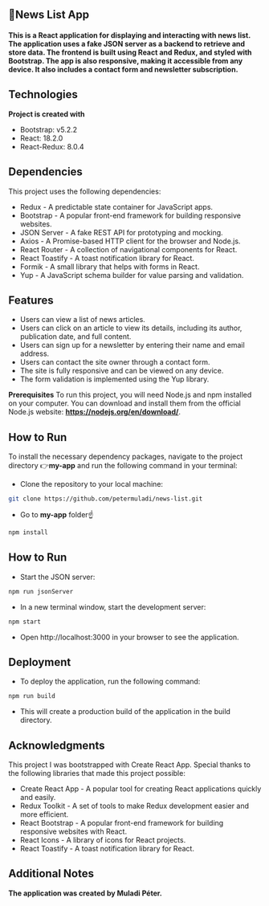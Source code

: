 ## 📢News List App

#### This is a React application for displaying and interacting with news list. The application uses a fake JSON server as a backend to retrieve and store data. The frontend is built using React and Redux, and styled with Bootstrap. The app is also responsive, making it accessible from any device. It also includes a contact form and newsletter subscription.

## Technologies

**Project is created with**

- Bootstrap: v5.2.2
- React: 18.2.0
- React-Redux: 8.0.4

## Dependencies

This project uses the following dependencies:

- Redux - A predictable state container for JavaScript apps.
- Bootstrap - A popular front-end framework for building responsive websites.
- JSON Server - A fake REST API for prototyping and mocking.
- Axios - A Promise-based HTTP client for the browser and Node.js.
- React Router - A collection of navigational components for React.
- React Toastify - A toast notification library for React.
- Formik - A small library that helps with forms in React.
- Yup - A JavaScript schema builder for value parsing and validation.

## Features

- Users can view a list of news articles.
- Users can click on an article to view its details, including its author, publication date, and full content.
- Users can sign up for a newsletter by entering their name and email address.
- Users can contact the site owner through a contact form.
- The site is fully responsive and can be viewed on any device.
- The form validation is implemented using the Yup library.

**Prerequisites**
To run this project, you will need Node.js and npm installed on your computer. You can download and install them from the official Node.js website: **https://nodejs.org/en/download/**.

## How to Run 

To install the necessary dependency packages, navigate to the project directory 👉**my-app** and run the following command in your terminal:

- Clone the repository to your local machine: 

```bash
git clone https://github.com/petermuladi/news-list.git
```
- Go to **my-app** folder☝

```bash
npm install
```

## How to Run 

- Start the JSON server:

```bash
npm run jsonServer
```

- In a new terminal window, start the development server:

```bash
npm start
```

- Open http://localhost:3000 in your browser to see the application.

## Deployment

- To deploy the application, run the following command:

```bash
npm run build
```

- This will create a production build of the application in the build directory.

## Acknowledgments

This project I was bootstrapped with Create React App.
Special thanks to the following libraries that made this project possible:

- Create React App - A popular tool for creating React applications quickly and easily.
- Redux Toolkit - A set of tools to make Redux development easier and more efficient.
- React Bootstrap - A popular front-end framework for building responsive websites with React.
- React Icons - A library of icons for React projects.
- React Toastify - A toast notification library for React.

## Additional Notes
**The application was created by Muladi Péter.**

